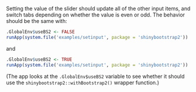Setting the value of the slider should update all of the other input items, and switch tabs depending on whether the value is even or odd. The behavior should be the same with:

```R
.GlobalEnv$useBS2 <- FALSE
runApp(system.file('examples/setinput', package = 'shinybootstrap2'))
```

and

```R
.GlobalEnv$useBS2 <- TRUE
runApp(system.file('examples/setinput', package = 'shinybootstrap2'))
```

(The app looks at the `.GlobalEnv$useBS2` variable to see whether it should use the `shinybootstrap2::withBootstrap2()` wrapper function.)
